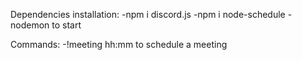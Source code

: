 Dependencies installation:
-npm i discord.js
-npm i node-schedule
-nodemon to start

Commands:
-!meeting hh:mm to schedule a meeting 
